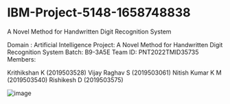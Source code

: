 # IBM-Project-5148-1658748838
A Novel Method for Handwritten Digit Recognition System

Domain : Artificial Intelligence
Project: A Novel Method for Handwritten Digit Recognition System
Batch: B9-3A5E
Team ID: PNT2022TMID35735
Members:

Krithikshan K (2019503528)
Vijay Raghav S (2019503061)
Nitish Kumar K M (2019503540)
Rishikesh D (2019503575)

![image](https://user-images.githubusercontent.com/60626116/202911986-94c4edac-9eac-4bc6-ade2-e37c216dd9eb.png)
